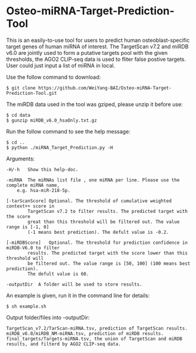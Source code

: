 # Osteo-miRNA-Target-Prediction-Tool

This is an easily-to-use tool for users to predict human osteoblast-specific target genes of human miRNA of interest. The TargetScan v7.2 and miRDB v6.0 are jointly used to form a putative targets pool with the given thresholds, the AGO2 CLIP-seq data is used to fliter false postive targets. User could just input a list of miRNA in local.

Use the follow command to download:

	$ git clone https://github.com/WeiYang-BAI/Osteo-miRNA-Target-Prediction-Tool.git

The miRDB data used in the tool was gziped, please unzip it before use:

	$ cd data
	$ gunzip miRDB_v6.0_hsaOnly.txt.gz

Run the follow command to see the help message:

	$ cd ..
	$ python ./miRNA_Target_Prediction.py -H

Arguments:

	-H/-h	Show this help-doc.

	-miRNA	The miRNAs list file , one miRNA per line. Please use the complete miRNA name,
		e.g. hsa-miR-218-5p.

	[-tarScanScore]	Optional. The threshold of cumulative weighted context++ score in
			TargetScan v7.2 to filter results. The predicted target with the score
			great than this threshold will be filtered out. The value range is [-1, 0]
			(-1 means best prediction). The defult value is -0.2.

	[-miRDBScore]	Optional. The threshold for prediction confidence in miRDB-V6.0 to filter
			results. The predicted target with the score lower than this threshold will
			be filtered out. The value range is [50, 100] (100 means best prediction).
			The defult value is 60.

	-outputDir	A folder will be used to store results.


An example is given, run it in the command line for details:

	$ sh example.sh


Output folder/files into -outputDir:

	TargetScan_v7.2/TarScan-miRNA.tsv, prediction of TargetScan results.
	miRDB_v6.0/miRDB_NM-miRNA.tsv, prediction of miRDB results.
	final_targets/Targets-miRNA.tsv, the union of TargetScan and miRDB results, and filterd by AGO2 CLIP-seq data.
